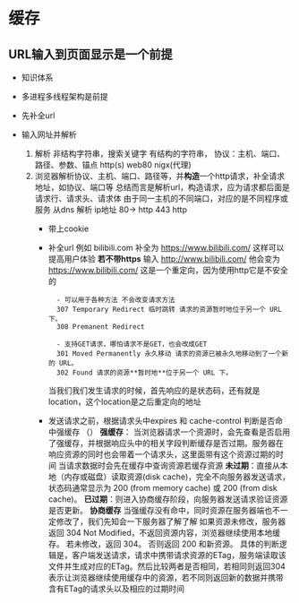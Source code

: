 # 缓存
## URL输入到页面显示是一个前提
- 知识体系
- 多进程多线程架构是前提
- 先补全url

- 输入网址并解析
    1. 解析  非结构字符串，搜索关键字
        有结构的字符串，
        协议：主机、端口、路径、参数、锚点
        http(s) 
        web80 nigx(代理) 
    2. 浏览器解析协议、主机、端口、路径等，并**构造**一个http请求，补全请求地址，如协议、端口等
        总结而言是解析url，构造请求，应为请求都后面是请求行、请求头、请求体
        由于同一主机的不同端口，对应的是不同程序或服务
        从dns 解析 ip地址 80-> http 443 http
        - 带上cookie
        - 补全url 
            例如 bilibili.com 补全为 https://www.bilibili.com/ 这样可以提高用户体验
            **若不带https** 输入 http://www.bilibili.com/ 他会变为 https://www.bilibili.com/
            这是一个重定向，因为使用http它是不安全的

                - 可以用于各种方法 不会改变请求方法
                307 Temporary Redirect 临时跳转 请求的资源暂时地位于另一个 URL 下。
                308 Premanent Redirect

                - 支持GET请求，哪怕请求不是GET，也会改成GET
                301 Moved Permanently 永久移动 请求的资源已被永久地移动到了一个新的 URL。
                302 Found 请求的资源**暂时地**位于另一个 URL 下。
                
            当我们我们发生请求的时候，首先响应的是状态码，还有就是location，这个location是之后重定向的地址

        - 发送请求之前，根据请求头中expires 和 cache-control 判断是否命中强缓存 （）
            **强缓存**：
                当浏览器请求一个资源时，会先查看是否启用了强缓存，并根据响应头中的相关字段判断缓存是否过期。服务器在响应资源的同时也会带着一个请求头，这里面带有这个资源过期的时间
                当请求数据时会先在缓存中查询资源若缓存资源
                **未过期**：直接从本地（内存或磁盘）读取资源(disk cache)，完全不向服务器发送请求，状态码通常显示为 200 (from memory cache) 或 200 (from disk cache)。
                **已过期**：则进入协商缓存阶段，向服务器发送请求验证资源是否更新。
            **协商缓存**
                当强缓存没有命中，同时资源在服务器端也不一定修改了，我们先知会一下服务器了解了解
                如果资源未修改，服务器返回 304 Not Modified，不返回资源内容，浏览器继续使用本地缓存。
                    若未修改，返回 304。
                    否则返回 200 和新资源。
                具体的判断逻辑是，客户端发送请求，请求中携带请求资源的ETag，服务端读取该文件并生成对应的ETag。然后比较两者是否相同，若相同则返回304 表示让浏览器继续使用缓存中的资源，若不同则返回新的数据并携带 含有ETag的请求头以及相应的过期时间

